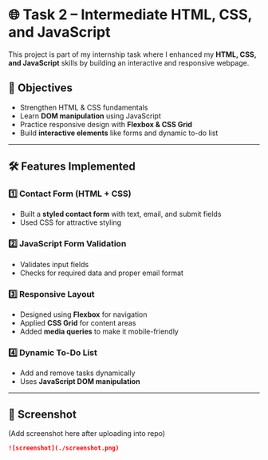 # 🌐 Task 2 – Intermediate HTML, CSS, and JavaScript  

This project is part of my internship task where I enhanced my **HTML, CSS, and JavaScript** skills by building an interactive and responsive webpage.  

## 🎯 Objectives
- Strengthen HTML & CSS fundamentals  
- Learn **DOM manipulation** using JavaScript  
- Practice responsive design with **Flexbox & CSS Grid**  
- Build **interactive elements** like forms and dynamic to-do list  

---

## 🛠️ Features Implemented  

### 1️⃣ Contact Form (HTML + CSS)  
- Built a **styled contact form** with text, email, and submit fields  
- Used CSS for attractive styling  

### 2️⃣ JavaScript Form Validation  
- Validates input fields  
- Checks for required data and proper email format  

### 3️⃣ Responsive Layout  
- Designed using **Flexbox** for navigation  
- Applied **CSS Grid** for content areas  
- Added **media queries** to make it mobile-friendly  

### 4️⃣ Dynamic To-Do List  
- Add and remove tasks dynamically  
- Uses **JavaScript DOM manipulation**  

---

## 📸 Screenshot  
(Add screenshot here after uploading into repo)  

```markdown
![screenshot](./screenshot.png)
